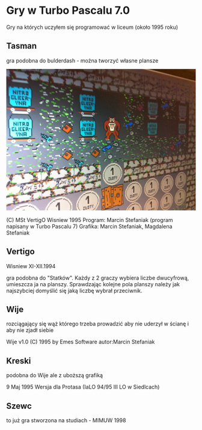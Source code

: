 Gry w Turbo Pascalu 7.0
====================

Gry na których uczyłem się programować w liceum (około 1995 roku)

Tasman
---------------------

gra podobna do bulderdash - można tworzyć własne plansze

![screenshot1](https://raw.githubusercontent.com/marcin/vertigo_games/master/screenshots/IMG_3659.jpg)

(C) MSt VertigO     Wisniew 1995
Program: Marcin Stefaniak (program napisany w Turbo Pascalu 7)
Grafika: Marcin Stefaniak, Magdalena Stefaniak


Vertigo 
---------------------

Wisniew XI-XII.1994

gra podobna do "Statków". Każdy z 2 graczy wybiera liczbe dwucyfrową, umieszcza ja na planszy. Sprawdzając kolejne pola planszy należy 
jak najszybciej domyślić się jaką liczbę wybrał przeciwnik.


Wije
---------------------

rozciągający się wąż którego trzeba prowadzić aby nie uderzył w ścianę i aby nie zjadł siebie

 Wije v1.0   (C) 1995 by Emes Software   autor:Marcin Stefaniak
 

Kreski
---------------------

podobna do Wije ale z uboższą grafiką

9 Maj 1995 
Wersja dla Protasa (IaLO 94/95   III LO w Siedlcach)



Szewc
---------------------

to już gra stworzona na studiach - MIMUW 1998 

